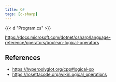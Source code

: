 ```yaml
---
title: C#
tags: [c-sharp]
---
```


{{< d "Program.cs" >}}

<https://docs.microsoft.com/dotnet/csharp/language-reference/operators/boolean-logical-operators>

## References

- <https://hyperpolyglot.org/cpp#logical-op>
- <https://rosettacode.org/wiki/Logical_operations>
